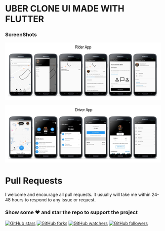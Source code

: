 # UBER CLONE UI MADE WITH FLUTTER

### ScreenShots

<img src="uber_rider/screenshot/riderApp.jpg"><br>

<img src="uber_driver/screeshot/driverApp.jpg"><br>

# Pull Requests
 I welcome and encourage all pull requests. It usually will take me within 24-48 hours to respond to any issue or request. 
 
### Show some :heart: and star the repo to support the project
[![GitHub stars](https://img.shields.io/github/stars/marcioquimbundo/uber_clone.svg?style=social&label=Star)](https://github.com/MarcioQuimbundo/uber_clone) [![GitHub forks](https://img.shields.io/github/forks/marcioquimbundo/uber_clone.svg?style=social&label=Fork)](https://github.com/MarcioQuimbundo/uber_clone/fork) [![GitHub watchers](https://img.shields.io/github/watchers/marcioquimbundo/uber_clone.svg?style=social&label=Watch)](https://github.com/MarcioQuimbundo/uber_clone) [![GitHub followers](https://img.shields.io/github/followers/marcioquimbundo.svg?style=social&label=Follow)](https://github.com/MarcioQuimbundo/)  
